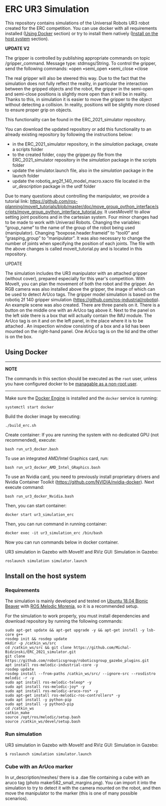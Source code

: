# ERC UR3 Simulation

This repository contains simulations of the Universal Robots UR3 robot created for the ERC competition. You can use docker with all requirements installed  ([Using Docker](#using-docker) section) or try to install them natively ([Install on the host system](#install-on-the-host-system) section).

**UPDATE V2**

The gripper is controlled by publishing appropriate commands on topic /gripper_command. Message type: stdmsgs/String. To control the gripper, send the following commands:
•open
•semi_open
•semi_close
•close

The real gripper will also be steered this way. Due to the fact that the simulation does not fully reflect the reality, in particular the interaction between the gripped objects and the robot, the gripper in the semi-open and semi-close positions is slightly more open than it will be in reality. Thanks to this, in simulation it is easier to move the gripper to the object without detecting a collision. In reality, positions will be slightly more closed to ensure proper grip on objects. 

This functionality can be found in the ERC_2021_simulator repository.

You can download the updated repository or add this functionality to an already existing repository by following the instructions below: 
- in the ERC_2021_simulator repository, in the *simulation* package, create a scripts folder 
- to the created folder, copy the gripper.py file from the ERC_2021_simulator repository in the *simulation* package in the scripts folder 
- update the simulator.launch file, also in the *simulation* package in the launch folder 
- update the robotiq_arg2f_140_model_macro.xacro file located in the *ur_description* package in the urdf folder 

Due to many questions about controlling the manipulator, we provide a tutorial link: https://github.com/ros-planning/moveit_tutorials/blob/master/doc/move_group_python_interface/scripts/move_group_python_interface_tutorial.py. It usesMoveIt! to allow setting joint positions and in the cartesian system. Four minor changes had to be made to work with Univerasl Robots. Changing  the variables: ”group_name” to the name of the group of the robot being used (manipulator). Changing ”boxpose.header.frameid” to ”tool0” and ”grasping_group” to ”manipulator”. It was also necessary to change the number of joints when specifying the position of each joints. The file with the above changes is called moveit_tutorial.py and is located in this repository. 


UPDATE

The simulation includes the UR3 manipulator with an attached gripper (without cover), prepared especially for this year's competition. With MoveIt, you can plan the movement of both the robot and the gripper. An RGB camera was also installed above the gripper, the image of which can be used to detect ArUco tags. The gripper model simulation is based on the robotiq 2f 140 gripper simulation (https://github.com/ros-industrial/robotiq).
An example scene was also created. There are three panels on it. There is a button on the middle one with an ArUco tag above it. Next to the panel on the left side there is a box that will actually contain the IMU module. The ArUco tag is on it and on the left panel, in the place where it is to be attached . An inspection window consisting of a box and a lid has been mounted on the right-hand panel. One ArUco tag is on the lid and the other is on the box. 


## Using Docker

---
**NOTE**

The commands in this section should be executed as the `root` user, unless you have configured docker to be [managable as a non-root user](https://docs.docker.com/engine/install/linux-postinstall/).

---

Make sure the [Docker Engine](https://docs.docker.com/engine/install/#server) is installed and the `docker` service is running:
```
systemctl start docker
```
Build the docker image by executing:
```
./build_erc.sh 
```
Create container:
If you are running the system with no dedicated GPU (not recommended), execute:
```
bash run_ur3_docker.bash
```
To use an integrated AMD/Intel Graphics card, run:
```
bash run_ur3_docker_AMD_Intel_GRaphics.bash
```
To use an Nvidia card, you need to previously install proprietary drivers and Nvidia Container Toolkit (https://github.com/NVIDIA/nvidia-docker). Next execute command:
``` 
bash run_ur3_docker_Nvidia.bash
```
Then, you can start container:
```
docker start ur3_simulation_erc
```
Then, you can run command in running container:
```
docker exec -it ur3_simulation_erc /bin/bash
```

Now you can run commands below in docker container.

UR3 simulation in Gazebo with MoveIt! and RViz GUI:
Simulation in Gazebo:
```
roslaunch simulation simulator.launch 
```
## Install on the host system

### Requirements

The simulation is mainly developed and tested on [Ubuntu 18.04 Bionic Beaver](https://releases.ubuntu.com/18.04/) with [ROS Melodic Morenia](http://wiki.ros.org/melodic/Installation/Ubuntu), so it is a recommended setup. 

For the simulation to work properly, you must install dependencies and download repository by running the following commands: 
``` 
sudo apt-get update && apt-get upgrade -y && apt-get install -y lsb-core g++
rosdep init && rosdep update
mkdir -p /catkin_ws/src
cd /catkin_ws/src && git clone https://github.com/Michal-Bidzinski/ERC_2021_simulator.git
git clone https://github.com/roboticsgroup/roboticsgroup_gazebo_plugins.git
apt install ros-melodic-industrial-core -y
rosdep update
rosdep install --from-paths /catkin_ws/src/ --ignore-src --rosdistro melodic -r -y
sudo apt install ros-melodic-teleop* -y
sudo apt install ros-melodic-joy* -y
sudo apt install ros-melodic-aruco-ros* -y
sudo apt-get install ros-melodic-ros-controllers* -y
sudo apt install -y python-pip
sudo apt install -y python3-pip
cd /catkin_ws
catkin_make
source /opt/ros/melodic/setup.bash
source /catkin_ws/devel/setup.bash
```
### Run simulation
UR3 simulation in Gazebo with MoveIt! and RViz GUI:
Simulation in Gazebo:
```
$ roslaunch simulation simulator.launch 
```

### Cube with an ArUco marker
In ur_description/meshes/ there is a .dae file containing a cube with an aruco tag (photo maker582_small_margins.png). You can import it into the simulation to try to detect it with the camera mounted on the robot, and then move the manipulator to the marker (this is one of many possible scenarios). 

